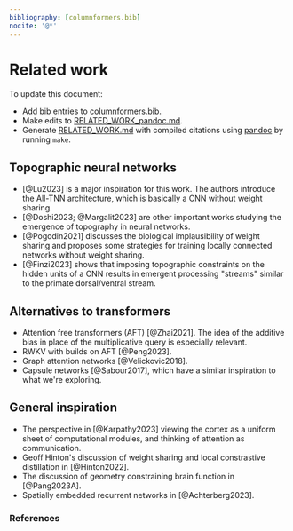 ```yaml
---
bibliography: [columnformers.bib]
nocite: '@*'
---
```


# Related work

To update this document:

- Add bib entries to [columnformers.bib](columnformers.bib).
- Make edits to [RELATED_WORK_pandoc.md](RELATED_WORK_pandoc.md).
- Generate [RELATED_WORK.md](RELATED_WORK.md) with compiled citations using [pandoc](https://pandoc.org/) by running `make`.

## Topographic neural networks

- [@Lu2023] is a major inspiration for this work. The authors introduce the All-TNN architecture, which is basically a CNN without weight sharing.
- [@Doshi2023; @Margalit2023] are other important works studying the emergence of topography in neural networks.
- [@Pogodin2021] discusses the biological implausibility of weight sharing and proposes some strategies for training locally connected networks without weight sharing.
- [@Finzi2023] shows that imposing topographic constraints on the hidden units of a CNN results in emergent processing "streams" similar to the primate dorsal/ventral stream.

## Alternatives to transformers

- Attention free transformers (AFT) [@Zhai2021]. The idea of the additive bias in place of the multiplicative query is especially relevant.
- RWKV with builds on AFT [@Peng2023].
- Graph attention networks [@Velickovic2018].
- Capsule networks [@Sabour2017], which have a similar inspiration to what we're exploring.

## General inspiration

- The perspective in [@Karpathy2023] viewing the cortex as a uniform sheet of computational modules, and thinking of attention as communication.
- Geoff Hinton's discussion of weight sharing and local constrastive distillation in [@Hinton2022].
- The discussion of geometry constraining brain function in [@Pang2023A].
- Spatially embedded recurrent networks in [@Achterberg2023].

### References
